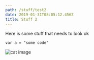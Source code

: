 ```yaml
---
path: /stuff/test2
date: 2019-01-31T08:05:12.456Z
title: Stuff 2
---
```

Here is some stuff that needs to look ok

```
var a = "some code"
```

![cat image](http://placekitten.com/g/200/200)

